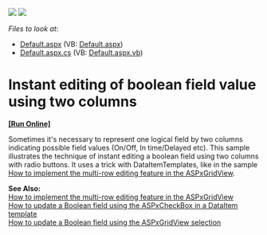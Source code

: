 <!-- default badges list -->
[![](https://img.shields.io/badge/Open_in_DevExpress_Support_Center-FF7200?style=flat-square&logo=DevExpress&logoColor=white)](https://supportcenter.devexpress.com/ticket/details/E1405)
[![](https://img.shields.io/badge/📖_How_to_use_DevExpress_Examples-e9f6fc?style=flat-square)](https://docs.devexpress.com/GeneralInformation/403183)
<!-- default badges end -->
<!-- default file list -->
*Files to look at*:

* [Default.aspx](./CS/BooleanRepresentation/Default.aspx) (VB: [Default.aspx](./VB/BooleanRepresentation/Default.aspx))
* [Default.aspx.cs](./CS/BooleanRepresentation/Default.aspx.cs) (VB: [Default.aspx.vb](./VB/BooleanRepresentation/Default.aspx.vb))
<!-- default file list end -->
# Instant editing of boolean field value using two columns
<!-- run online -->
**[[Run Online]](https://codecentral.devexpress.com/e1405/)**
<!-- run online end -->


<p>Sometimes it's necessary to represent one logical field by two columns indicating possible field values (On/Off, In time/Delayed etc). This sample illustrates the technique of instant editing a boolean field using two columns with radio buttons.  It uses a trick with DataItemTemplates, like in the sample <a href="https://www.devexpress.com/Support/Center/p/E324">How to implement the multi-row editing feature in the ASPxGridView</a>.</p><p><strong>See Also:</strong><br />
<a href="https://www.devexpress.com/Support/Center/p/E324">How to implement the multi-row editing feature in the ASPxGridView</a><br />
<a href="https://www.devexpress.com/Support/Center/p/E2313">How to update a Boolean field using the ASPxCheckBox in a DataItem template</a><br />
<a href="https://www.devexpress.com/Support/Center/p/E2314">How to update a Boolean field using the ASPxGridView selection</a></p>

<br/>


